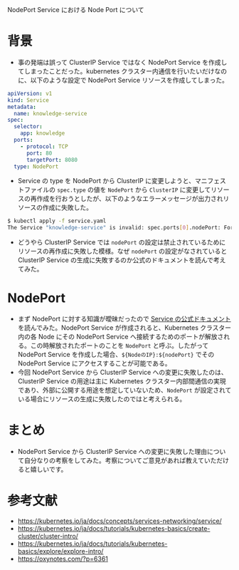 NodePort Service における Node Port について

# 背景
- 事の発端は誤って ClusterIP Service ではなく NodePort Service を作成してしまったことだった。kubernetes クラスター内通信を行いたいだけなのに、以下のような設定で NodePort Service リソースを作成してしまった。
```yaml
apiVersion: v1
kind: Service
metadata:
  name: knowledge-service
spec:
  selector:
    app: knowledge
  ports:
    - protocol: TCP
      port: 80
      targetPort: 8080
  type: NodePort
```
- Service の type を NodePort から ClusterIP に変更しようと、マニフェストファイルの `spec.type` の値を `NodePort` から `ClusterIP` に変更してリソースの再作成を行おうとしたが、以下のようなエラーメッセージが出力されリソースの作成に失敗した。

```sh
$ kubectl apply -f service.yaml
The Service "knowledge-service" is invalid: spec.ports[0].nodePort: Forbidden: may not be used when `type` is 'ClusterIP'
```

- どうやら ClusterIP Service では `nodePort` の設定は禁止されているためにリソースの再作成に失敗した模様。なぜ `nodePort` の設定がなされていると ClusterIP Service の生成に失敗するのか公式のドキュメントを読んで考えてみた。

# NodePort
- まず NodePort に対する知識が曖昧だったので [Service の公式ドキュメント](https://kubernetes.io/ja/docs/concepts/services-networking/service/) を読んでみた。NodePort Service が作成されると、Kubernetes クラスター内の各 Node にその NodePort Service へ接続するためのポートが解放される。この時解放されたポートのことを `NodePort` と呼ぶ。したがって NodePort Service を作成した場合、`${NodeのIP}:${nodePort}` でその NodePort Service にアクセスすることが可能である。
- 今回 NodePort Service から ClusterIP Service への変更に失敗したのは、ClusterIP Service の用途は主に Kubernetes クラスター内部間通信の実現であり、外部に公開する用途を想定していないため、`NodePort` が設定されている場合にリソースの生成に失敗したのではと考えられる。

# まとめ
- NodePort Service から ClusterIP Service への変更に失敗した理由について自分なりの考察をしてみた。考察についてご意見があれば教えていただけると嬉しいです。

# 参考文献
- https://kubernetes.io/ja/docs/concepts/services-networking/service/
- https://kubernetes.io/ja/docs/tutorials/kubernetes-basics/create-cluster/cluster-intro/
- https://kubernetes.io/ja/docs/tutorials/kubernetes-basics/explore/explore-intro/
- https://oxynotes.com/?p=6361